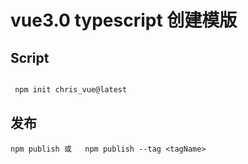 # vue3.0 typescript 创建模版

## Script

```js

 npm init chris_vue@latest

```

## 发布

```shell
npm publish 或   npm publish --tag <tagName>
```
